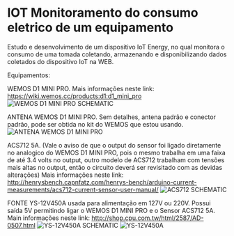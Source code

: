# IOT Monitoramento do consumo eletrico de um equipamento
Estudo e desenvolvimento de um dispositivo IoT Energy, no qual monitora o consumo de uma tomada coletando, armazenando e disponibilizando dados coletados do dispositivo IoT na WEB. 


Equipamentos:

WEMOS D1 MINI PRO. Mais informações neste link: https://wiki.wemos.cc/products:d1:d1_mini_pro
![WEMOS D1 MINI PRO SCHEMATIC](https://github.com/filipecavalc/IOT-monitoramento-do-consumo-eletrico-de-um-equipamento/blob/master/wemos_d1_mini_pro_pinout.png)

ANTENA WEMOS D1 MINI PRO. Sem detalhes, antena padrão e conector padrão, pode ser obtida no kit do WEMOS que estou usando.
![ANTENA WEMOS D1 MINI PRO](https://github.com/filipecavalc/IOT-monitoramento-do-consumo-eletrico-de-um-equipamento/blob/master/ACS-712-Pinouts.png)

ACS712 5A. (Vale o aviso de que o output do sensor foi ligado diretamente no analogico do WEMOS D1 MINI PRO, pois o mesmo trabalha em uma faixa de até 3.4 volts no output, outro modelo de ACS712 trabalham com tensões mais altas no output, então o circuito deverá ser revisitado com as devidas alterações) Mais informações neste link: http://henrysbench.capnfatz.com/henrys-bench/arduino-current-measurements/acs712-current-sensor-user-manual/
![ACS712 SCHEMATIC](https://raw.githubusercontent.com/filipecavalc/IOT-monitoramento-do-consumo-eletrico-de-um-equipamento/master/ACS-712-Pinouts.png)

FONTE YS-12V450A usada para alimentação em 127V ou 220V. Possui saída 5V permitindo ligar o WEMOS D1 MINI PRO e o Sensor ACS712 5A. Main informações neste link: http://shop.cpu.com.tw/html/2587/AD-0507.html
![YS-12V450A SCHEMATIC](https://github.com/filipecavalc/IOT-monitoramento-do-consumo-eletrico-de-um-equipamento/blob/master/ys-12v450a-Schematic.jpg)
![YS-12V450A](https://github.com/filipecavalc/IOT-monitoramento-do-consumo-eletrico-de-um-equipamento/blob/master/ys-12v450a.JPG)

